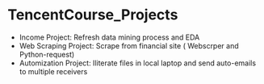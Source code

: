 # TencentCourse_Projects
- Income Project: Refresh data mining process and EDA
- Web Scraping Project: Scrape from financial site ( Webscrper and Python-request)
- Automization Project: Iliterate files in local laptop and send auto-emails to multiple receivers 



